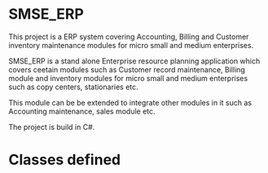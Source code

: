 SMSE_ERP
========

This project is a ERP system covering Accounting, Billing and Customer inventory maintenance modules for micro small and medium enterprises. 


SMSE_ERP is a stand alone Enterprise resource planning application which covers ceetain modules such as Customer record maintenance, Billing module
and inventory modules for micro small and medium enterprises such as copy centers, stationaries etc.

This module can be be extended to integrate other modules in it such as Accounting maintenance, sales module etc.

The project is build in C#. 

Classes defined
========
